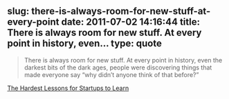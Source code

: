 slug: there-is-always-room-for-new-stuff-at-every-point
date: 2011-07-02 14:16:44
title: There is always room for new stuff. At every point in history, even...
type: quote
---

> There is always room for new stuff. At every point in history, even the darkest bits of the dark ages, people were discovering things that made everyone say “why didn’t anyone think of that before?”

[The Hardest Lessons for Startups to Learn](http://paulgraham.com/startuplessons.html)
